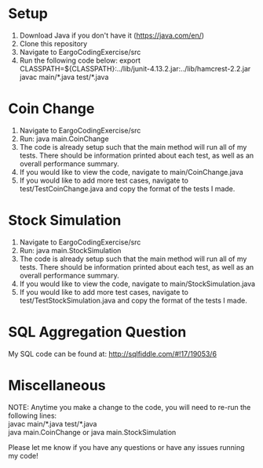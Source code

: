 # Setup
1. Download Java if you don't have it (https://java.com/en/)
2. Clone this repository
4. Navigate to EargoCodingExercise/src
5. Run the following code below:
export CLASSPATH=${CLASSPATH}:../lib/junit-4.13.2.jar:../lib/hamcrest-2.2.jar
javac main/\*.java test/\*.java  

# Coin Change
1. Navigate to EargoCodingExercise/src
2. Run: java main.CoinChange
3. The code is already setup such that the main method will run all of my tests. There should be information printed about each test, as well as an overall performance summary.
4. If you would like to view the code, navigate to main/CoinChange.java
5. If you would like to add more test cases, navigate to test/TestCoinChange.java and copy the format of the tests I made.

# Stock Simulation
1. Navigate to EargoCodingExercise/src
2. Run: java main.StockSimulation
3. The code is already setup such that the main method will run all of my tests. There should be information printed about each test, as well as an overall performance summary.
4. If you would like to view the code, navigate to main/StockSimulation.java
5. If you would like to add more test cases, navigate to test/TestStockSimulation.java and copy the format of the tests I made.

# SQL Aggregation Question
My SQL code can be found at: http://sqlfiddle.com/#!17/19053/6

# Miscellaneous
NOTE: Anytime you make a change to the code, you will need to re-run the following lines:<br/>
javac main/\*.java test/\*.java <br/>
java main.CoinChange or java main.StockSimulation

Please let me know if you have any questions or have any issues running my code!
